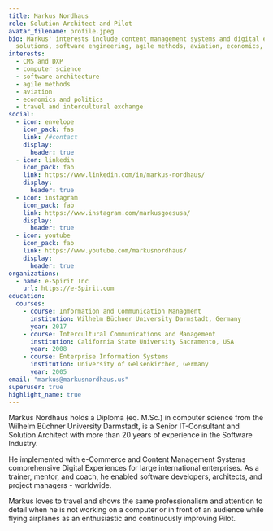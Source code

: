 ```yaml
---
title: Markus Nordhaus
role: Solution Architect and Pilot
avatar_filename: profile.jpeg
bio: Markus' interests include content management systems and digital experiance
  solutions, software engineering, agile methods, aviation, economics, politics, travel and intercultural exchange.
interests:
  - CMS and DXP
  - computer science
  - software architecture
  - agile methods
  - aviation
  - economics and politics
  - travel and intercultural exchange
social:
  - icon: envelope
    icon_pack: fas
    link: /#contact
    display:
      header: true
  - icon: linkedin
    icon_pack: fab
    link: https://www.linkedin.com/in/markus-nordhaus/
    display:
      header: true
  - icon: instagram
    icon_pack: fab
    link: https://www.instagram.com/markusgoesusa/
    display:
      header: true
  - icon: youtube
    icon_pack: fab
    link: https://www.youtube.com/markusnordhaus/
    display:
      header: true
organizations:
  - name: e-Spirit Inc
    url: https://e-Spirit.com
education:
  courses:
    - course: Information and Communication Managment
      institution: Wilhelm Büchner University Darmstadt, Germany
      year: 2017
    - course: Intercultural Communications and Management
      institution: California State University Sacramento, USA
      year: 2008
    - course: Enterprise Information Systems
      institution: University of Gelsenkirchen, Germany
      year: 2005
email: "markus@markusnordhaus.us"
superuser: true
highlight_name: true
---
```

Markus Nordhaus holds a Diploma (eq. M.Sc.) in computer science from the Wilhelm Büchner University Darmstadt, is a
Senior IT-Consultant and Solution Architect with more than 20 years of experience in the Software Industry.

He implemented with e-Commerce and Content Management Systems comprehensive Digital Experiences for large international
enterprises. As a trainer, mentor, and coach, he enabled software developers, architects, and project managers -
worldwide. 

Markus loves to travel and shows the same professionalism and attention to detail when he is not working on a computer or in front of an 
audience while flying airplanes as an enthusiastic and continuously improving Pilot.
